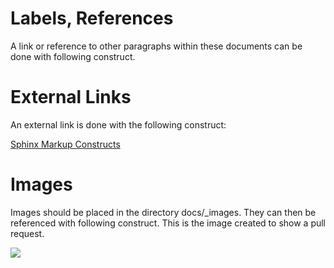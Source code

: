 Labels, References
==================

A link or reference to other paragraphs within these documents can be
done with following construct.

External Links
==============

An external link is done with the following construct:

[Sphinx Markup
Constructs](http://www.sphinx-doc.org/en/stable/markup/index.html)

Images
======

Images should be placed in the directory docs/\_images. They can then be
referenced with following construct. This is the image created to show a
pull request.

![](/_images/examplePullReq.png)
